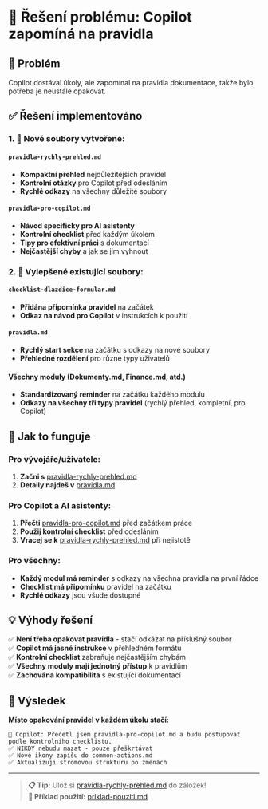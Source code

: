 # 📖 Řešení problému: Copilot zapomíná na pravidla

## 🎯 Problém
Copilot dostával úkoly, ale zapomínal na pravidla dokumentace, takže bylo potřeba je neustále opakovat.

## ✅ Řešení implementováno

### 1. 📄 Nové soubory vytvořené:

#### `pravidla-rychly-prehled.md`
- **Kompaktní přehled** nejdůležitějších pravidel
- **Kontrolní otázky** pro Copilot před odesláním
- **Rychlé odkazy** na všechny důležité soubory

#### `pravidla-pro-copilot.md`  
- **Návod specificky pro AI asistenty**
- **Kontrolní checklist** před každým úkolem
- **Tipy pro efektivní práci** s dokumentací
- **Nejčastější chyby** a jak se jim vyhnout

### 2. 🔄 Vylepšené existující soubory:

#### `checklist-dlazdice-formular.md`
- **Přidána připomínka pravidel** na začátek
- **Odkaz na návod pro Copilot** v instrukcích k použití

#### `pravidla.md`
- **Rychlý start sekce** na začátku s odkazy na nové soubory
- **Přehledné rozdělení** pro různé typy uživatelů

#### Všechny moduly (Dokumenty.md, Finance.md, atd.)
- **Standardizovaný reminder** na začátku každého modulu
- **Odkazy na všechny tři typy pravidel** (rychlý přehled, kompletní, pro Copilot)

## 🚀 Jak to funguje

### Pro vývojáře/uživatele:
1. **Začni s** [pravidla-rychly-prehled.md](./pravidla-rychly-prehled.md)
2. **Detaily najdeš v** [pravidla.md](./pravidla.md)

### Pro Copilot a AI asistenty:
1. **Přečti** [pravidla-pro-copilot.md](./pravidla-pro-copilot.md) před začátkem práce
2. **Použij kontrolní checklist** před odesláním
3. **Vracej se k** [pravidla-rychly-prehled.md](./pravidla-rychly-prehled.md) při nejistotě

### Pro všechny:
- **Každý modul má reminder** s odkazy na všechna pravidla na první řádce
- **Checklist má připomínku** pravidel na začátku
- **Rychlé odkazy** jsou všude dostupné

## 💡 Výhody řešení

✅ **Není třeba opakovat pravidla** - stačí odkázat na příslušný soubor  
✅ **Copilot má jasné instrukce** v přehledném formátu  
✅ **Kontrolní checklist** zabraňuje nejčastějším chybám  
✅ **Všechny moduly mají jednotný přístup** k pravidlům  
✅ **Zachována kompatibilita** s existující dokumentací  

## 🎯 Výsledek

**Místo opakování pravidel v každém úkolu stačí:**

```
🤖 Copilot: Přečetl jsem pravidla-pro-copilot.md a budu postupovat podle kontrolního checklistu.
✅ NIKDY nebudu mazat - pouze přeškrtávat
✅ Nové ikony zapíšu do common-actions.md  
✅ Aktualizuji stromovou strukturu po změnách
```

---

> **📋 Tip:** Ulož si [pravidla-rychly-prehled.md](./pravidla-rychly-prehled.md) do záložek!  
> **🎯 Příklad použití:** [priklad-pouziti.md](./priklad-pouziti.md)